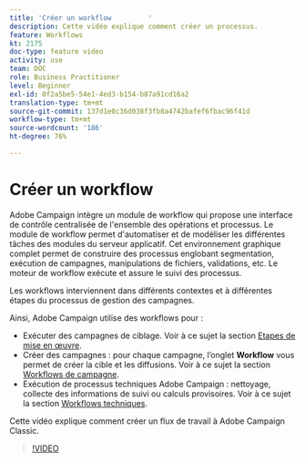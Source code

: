 ```yaml
---
title: 'Créer un workflow         '
description: Cette vidéo explique comment créer un processus.
feature: Workflows
kt: 2175
doc-type: feature video
activity: use
team: DOC
role: Business Practitioner
level: Beginner
exl-id: 0f2a5be5-54e1-4ed3-b154-b87a91cd16a2
translation-type: tm+mt
source-git-commit: 137d1e0c36d038f3fb8a4742bafef6fbac96f41d
workflow-type: tm+mt
source-wordcount: '186'
ht-degree: 76%

---
```


# Créer un workflow         

Adobe Campaign intègre un module de workflow qui propose une interface de contrôle centralisée de l&#39;ensemble des opérations et processus. Le module de workflow permet d&#39;automatiser et de modéliser les différentes tâches des modules du serveur applicatif. Cet environnement graphique complet permet de construire des processus englobant segmentation, exécution de campagnes, manipulations de fichiers, validations, etc. Le moteur de workflow exécute et assure le suivi des processus.

Les workflows interviennent dans différents contextes et à différentes étapes du processus de gestion des campagnes.

Ainsi, Adobe Campaign utilise des workflows pour :

* Exécuter des campagnes de ciblage. Voir à ce sujet la section [Etapes de mise en œuvre](https://docs.adobe.com/content/help/en/campaign-classic/using/automating-with-workflows/general-operation/building-a-workflow.html#Implementation_steps_).
* Créer des campagnes : pour chaque campagne, l’onglet **Workflow** vous permet de créer la cible et les diffusions. Voir à ce sujet la section [Workflows de campagne](https://docs.adobe.com/content/help/fr-FR/campaign-classic/using/automating-with-workflows/general-operation/building-a-workflow.html#campaign-workflows).
* Exécution de processus techniques Adobe Campaign : nettoyage, collecte des informations de suivi ou calculs provisoires. Voir à ce sujet la section [Workflows techniques](https://docs.adobe.com/content/help/fr-FR/campaign-classic/using/automating-with-workflows/general-operation/building-a-workflow.html#technical-workflows).

Cette vidéo explique comment créer un flux de travail à Adobe Campaign Classic.

>[!VIDEO](https://video.tv.adobe.com/v/25559?quality=12)
